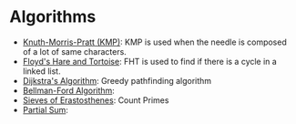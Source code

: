 # Algorithms

- [Knuth-Morris-Pratt (KMP)](https://github.com/JinhoLee93/Algorithms/blob/main/kmp.py): KMP is used when the needle is composed of a lot of same characters.
- [Floyd's Hare and Tortoise](): FHT is used to find if there is a cycle in a linked list.
- [Dijkstra's Algorithm](): Greedy pathfinding algorithm
- [Bellman-Ford Algorithm](): 
- [Sieves of Erastosthenes](): Count Primes 
- [Partial Sum](): 
